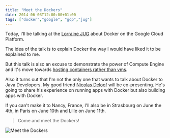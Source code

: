 ```yaml
---
title: "Meet the Dockers"
date: 2014-06-03T12:00:00+01:00
tags: ["docker","google", "gcp","jug"]
---
```


Today, I'll be talking at the <a href="http://lorrainejug.blogspot.fr/">Lorraine JUG</a> about Docker on the Google Cloud Platform.

The idea of the talk is to explain Docker the way I would have liked it to be explained to me.

But this talk is also an excuse to demonstrate the power of Compute Engine and it's move towards <a href="https://developers.google.com/compute/docs/containers">hosting containers rather than vms</a>.

Also it turns out that I'm not the only one that wants to talk about Docker to Java Developers. My good friend <a href="https://twitter.com/ndeloof">Nicolas Deloof</a> will be co-presenting. He's going to share his experience on running apps with Docker but also building apps with Docker.

If you can't make it to Nancy, France, I'll also be in Strasbourg on June the 4th, in Paris on June 10th and Lille on June 11th.

<blockquote>
  Come and meet the Dockers!
</blockquote>

![Meet the Dockers](/images/dockers.jpg#center)
